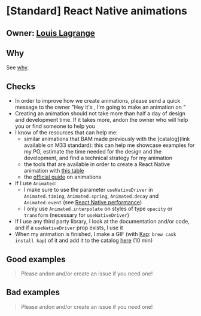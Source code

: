 # [Standard] React Native animations

## Owner: [Louis Lagrange](https://github.com/Minishlink)

## Why

See [why](https://github.com/bamlab/animations/blob/master/why.md).

## Checks

- In order to improve how we create animations, please send a quick message to the owner "Hey it's <ME>, I'm going to make an animation on <PROJECT>"
- Creating an animation should not take more than half a day of design and development time. If it takes more, andon the owner who will help you or find someone to help you
- I know of the resources that can help me:
  - similar animations that BAM made previously with the [catalog](link available on M33 standard): this can help me showcase examples for my PO, estimate the time needed for the design and the development, and find a technical strategy for my animation
  - the tools that are available in order to create a React Native animation with [this table](https://github.com/bamlab/animations/blob/master/matrix.md)
  - the [official guide](https://facebook.github.io/react-native/docs/animations) on animations
- If I use `Animated`:
  - I make sure to use the parameter `useNativeDriver` in `Animated.timing`, `Animated.spring`, `Animated.decay` and `Animated.event` (see [React Native performance](../../performance/front/react-native-performance.s.md))
  - I only use `Animated.interpolate` on styles of type `opacity` or `transform` (necessary for `useNativeDriver`)
- If I use any third party library, I look at the documentation and/or code, and if a `useNativeDriver` prop exists, I use it
- When my animation is finished, I make a GIF (with [Kap](https://getkap.co/): `brew cask install kap`) of it and add it to the catalog [here](https://github.com/bamlab/animations/blob/master/catalog.md) (10 min)

## Good examples

> Please andon and/or create an issue if you need one!

## Bad examples

> Please andon and/or create an issue if you need one!
